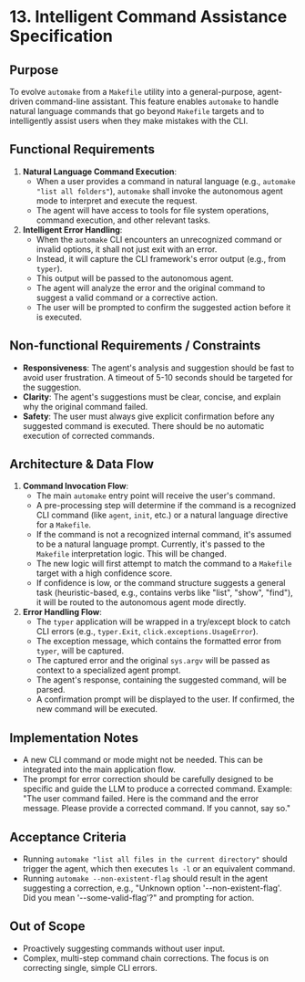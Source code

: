 # 13. Intelligent Command Assistance Specification

## Purpose
To evolve `automake` from a `Makefile` utility into a general-purpose, agent-driven command-line assistant. This feature enables `automake` to handle natural language commands that go beyond `Makefile` targets and to intelligently assist users when they make mistakes with the CLI.

## Functional Requirements
1.  **Natural Language Command Execution**:
    - When a user provides a command in natural language (e.g., `automake "list all folders"`), `automake` shall invoke the autonomous agent mode to interpret and execute the request.
    - The agent will have access to tools for file system operations, command execution, and other relevant tasks.
2.  **Intelligent Error Handling**:
    - When the `automake` CLI encounters an unrecognized command or invalid options, it shall not just exit with an error.
    - Instead, it will capture the CLI framework's error output (e.g., from `typer`).
    - This output will be passed to the autonomous agent.
    - The agent will analyze the error and the original command to suggest a valid command or a corrective action.
    - The user will be prompted to confirm the suggested action before it is executed.

## Non-functional Requirements / Constraints
- **Responsiveness**: The agent's analysis and suggestion should be fast to avoid user frustration. A timeout of 5-10 seconds should be targeted for the suggestion.
- **Clarity**: The agent's suggestions must be clear, concise, and explain why the original command failed.
- **Safety**: The user must always give explicit confirmation before any suggested command is executed. There should be no automatic execution of corrected commands.

## Architecture & Data Flow
1.  **Command Invocation Flow**:
    - The main `automake` entry point will receive the user's command.
    - A pre-processing step will determine if the command is a recognized CLI command (like `agent`, `init`, etc.) or a natural language directive for a `Makefile`.
    - If the command is not a recognized internal command, it's assumed to be a natural language prompt. Currently, it's passed to the `Makefile` interpretation logic. This will be changed.
    - The new logic will first attempt to match the command to a `Makefile` target with a high confidence score.
    - If confidence is low, or the command structure suggests a general task (heuristic-based, e.g., contains verbs like "list", "show", "find"), it will be routed to the autonomous agent mode directly.
2.  **Error Handling Flow**:
    - The `typer` application will be wrapped in a try/except block to catch CLI errors (e.g., `typer.Exit`, `click.exceptions.UsageError`).
    - The exception message, which contains the formatted error from `typer`, will be captured.
    - The captured error and the original `sys.argv` will be passed as context to a specialized agent prompt.
    - The agent's response, containing the suggested command, will be parsed.
    - A confirmation prompt will be displayed to the user. If confirmed, the new command will be executed.

## Implementation Notes
- A new CLI command or mode might not be needed. This can be integrated into the main application flow.
- The prompt for error correction should be carefully designed to be specific and guide the LLM to produce a corrected command. Example: "The user command failed. Here is the command and the error message. Please provide a corrected command. If you cannot, say so."

## Acceptance Criteria
- Running `automake "list all files in the current directory"` should trigger the agent, which then executes `ls -l` or an equivalent command.
- Running `automake --non-existent-flag` should result in the agent suggesting a correction, e.g., "Unknown option '--non-existent-flag'. Did you mean '--some-valid-flag'?" and prompting for action.

## Out of Scope
- Proactively suggesting commands without user input.
- Complex, multi-step command chain corrections. The focus is on correcting single, simple CLI errors.
